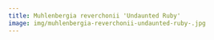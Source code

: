 ```yaml
---
title: Muhlenbergia reverchonii 'Undaunted Ruby'
image: img/muhlenbergia-reverchonii-undaunted-ruby-.jpg
---
```

